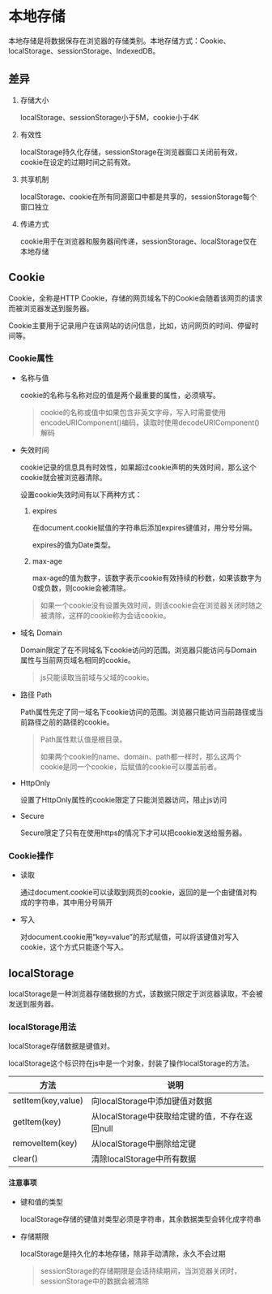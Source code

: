 # 本地存储

本地存储是将数据保存在浏览器的存储类别。本地存储方式：Cookie、localStorage、sessionStorage、IndexedDB。

## 差异

1. 存储大小

   localStorage、sessionStorage小于5M，cookie小于4K

2. 有效性

   localStorage持久化存储，sessionStorage在浏览器窗口关闭前有效，cookie在设定的过期时间之前有效。

3. 共享机制

   localStorage、cookie在所有同源窗口中都是共享的，sessionStorage每个窗口独立

4. 传递方式

   cookie用于在浏览器和服务器间传递，sessionStorage、localStorage仅在本地存储

## Cookie

Cookie，全称是HTTP Cookie，存储的网页域名下的Cookie会随着该网页的请求而被浏览器发送到服务器。

Cookie主要用于记录用户在该网站的访问信息，比如，访问网页的时间、停留时间等。

### Cookie属性

* 名称与值

  cookie的名称与名称对应的值是两个最重要的属性，必须填写。

  > cookie的名称或值中如果包含非英文字母，写入时需要使用encodeURIComponent()编码，读取时使用decodeURIComponent()解码

* 失效时间

  cookie记录的信息具有时效性，如果超过cookie声明的失效时间，那么这个cookie就会被浏览器清除。

  设置cookie失效时间有以下两种方式：

  1. expires

     在document.cookie赋值的字符串后添加expires键值对，用分号分隔。

     expires的值为Date类型。

  2. max-age

     max-age的值为数字，该数字表示cookie有效持续的秒数，如果该数字为0或负数，则cookie会被清除。

  > 如果一个cookie没有设置失效时间，则该cookie会在浏览器关闭时随之被清除，这样的cookie称为会话cookie。

* 域名 Domain

  Domain限定了在不同域名下cookie访问的范围。浏览器只能访问与Domain属性与当前网页域名相同的cookie。

  > js只能读取当前域与父域的cookie。

* 路径 Path

  Path属性先定了同一域名下cookie访问的范围。浏览器只能访问当前路径或当前路径之前的路径的cookie。

  > Path属性默认值是根目录。
  >
  > 如果两个cookie的name、domain、path都一样时，那么这两个cookie是同一个cookie，后赋值的cookie可以覆盖前者。

* HttpOnly

  设置了HttpOnly属性的cookie限定了只能浏览器访问，阻止js访问

* Secure

  Secure限定了只有在使用https的情况下才可以把cookie发送给服务器。

### Cookie操作

* 读取

  通过document.cookie可以读取到网页的cookie，返回的是一个由键值对构成的字符串，其中用分号隔开

* 写入

  对document.cookie用“key=value”的形式赋值，可以将该键值对写入cookie，这个方式只能逐个写入。

## localStorage

localStorage是一种浏览器存储数据的方式，该数据只限定于浏览器读取，不会被发送到服务器。

### localStorage用法

localStorage存储数据是键值对。

localStorage这个标识符在js中是一个对象，封装了操作localStorage的方法。

| 方法               | 说明                                           |
| ------------------ | ---------------------------------------------- |
| setItem(key,value) | 向localStorage中添加键值对数据                 |
| getItem(key)       | 从localStorage中获取给定键的值，不存在返回null |
| removeItem(key)    | 从localStorage中删除给定键                     |
| clear()            | 清除localStorage中所有数据                     |

#### 注意事项

* 键和值的类型

  localStorage存储的键值对类型必须是字符串，其余数据类型会转化成字符串

* 存储期限

  localStorage是持久化的本地存储，除非手动清除，永久不会过期

  > sessionStorage的存储期限是会话持续期间，当浏览器关闭时，sessionStorage中的数据会被清除
